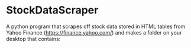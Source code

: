 # StockDataScraper
A python program that scrapes off stock data stored in HTML tables from Yahoo Finance (https://finance.yahoo.com/) and makes a folder on your desktop that contains:
